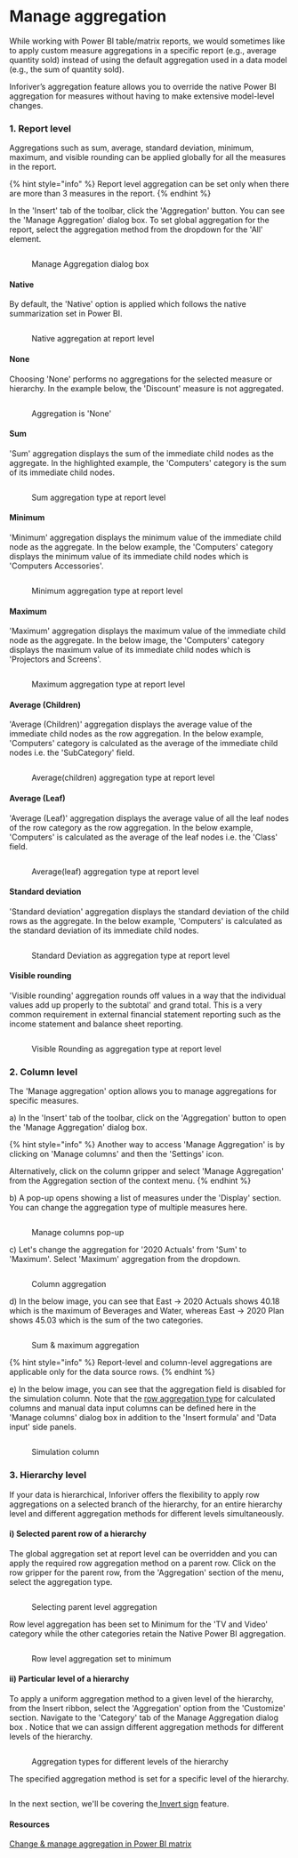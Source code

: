 # Manage aggregation

While working with Power BI table/matrix reports, we would sometimes like to apply custom measure aggregations in a specific report (e.g., average quantity sold) instead of using the default aggregation used in a data model (e.g., the sum of quantity sold).&#x20;

Inforiver’s aggregation feature allows you to override the native Power BI aggregation for measures without having to make extensive model-level changes.&#x20;

### 1. Report level

Aggregations such as sum, average, standard deviation, minimum, maximum, and visible rounding can be applied globally for all the measures in the report.&#x20;

{% hint style="info" %}
Report level aggregation can be set only when there are more than 3 measures in the report.
{% endhint %}

In the 'Insert' tab of the toolbar, click the 'Aggregation' button. You can see the 'Manage Aggregation' dialog box. To set global aggregation for the report, select the aggregation method from the dropdown for the 'All' element.&#x20;

<figure><img src="../.gitbook/assets/image (199).png" alt=""><figcaption><p>Manage Aggregation dialog box</p></figcaption></figure>

#### Native

By default, the 'Native' option is applied which follows the native summarization set in Power BI.&#x20;

<figure><img src="../.gitbook/assets/image (200).png" alt=""><figcaption><p>Native aggregation at report level</p></figcaption></figure>

#### None

Choosing 'None' performs no aggregations for the selected measure or hierarchy. In the example below, the 'Discount' measure is not aggregated.

<figure><img src="../.gitbook/assets/image (7) (1).png" alt=""><figcaption><p>Aggregation is 'None'</p></figcaption></figure>

#### Sum

'Sum' aggregation displays the sum of the immediate child nodes as the aggregate. In the highlighted example, the 'Computers' category is the sum of its immediate child nodes.

<figure><img src="../.gitbook/assets/image (201).png" alt=""><figcaption><p>Sum aggregation type at report level</p></figcaption></figure>

#### Minimum

'Minimum' aggregation displays the minimum value of the immediate child node as the aggregate. In the below example, the 'Computers' category displays the minimum value of its immediate child nodes which is 'Computers Accessories'.

<figure><img src="../.gitbook/assets/image (202).png" alt=""><figcaption><p>Minimum aggregation type at report level</p></figcaption></figure>

#### Maximum

'Maximum' aggregation displays the maximum value of the immediate child node as the aggregate. In the below image, the 'Computers' category displays the maximum value of its immediate child nodes which is 'Projectors and Screens'.

<figure><img src="../.gitbook/assets/image (203).png" alt=""><figcaption><p>Maximum aggregation type at report level</p></figcaption></figure>

#### Average (Children)

'Average (Children)' aggregation displays the average value of the immediate child nodes as the row aggregation. In the below example,  'Computers' category is calculated as the average of the immediate child nodes i.e. the 'SubCategory' field.

<figure><img src="../.gitbook/assets/image (204).png" alt=""><figcaption><p>Average(children) aggregation type at report level</p></figcaption></figure>

#### Average (Leaf)

'Average (Leaf)' aggregation displays the average value of all the leaf nodes of the row category as the row aggregation. In the below example, 'Computers' is calculated as the average of the leaf nodes i.e. the 'Class' field.

<figure><img src="../.gitbook/assets/image (205).png" alt=""><figcaption><p>Average(leaf) aggregation type at report level</p></figcaption></figure>

#### Standard deviation

'Standard deviation' aggregation displays the standard deviation of the child rows as the aggregate. In the below example, 'Computers' is calculated as the standard deviation of its immediate child nodes.

<figure><img src="../.gitbook/assets/image (206).png" alt=""><figcaption><p>Standard Deviation as aggregation type at report level</p></figcaption></figure>

#### Visible rounding

'Visible rounding' aggregation rounds off values in a way that the individual values add up properly to the subtotal' and grand total. This is a very common requirement in external financial statement reporting such as the income statement and balance sheet reporting.

<figure><img src="../.gitbook/assets/image (207).png" alt=""><figcaption><p>Visible Rounding as aggregation type at report level</p></figcaption></figure>

### 2. Column level

The 'Manage aggregation' option allows you to manage aggregations for specific measures.

a) In the 'Insert' tab of the toolbar, click on the 'Aggregation' button to open the 'Manage Aggregation' dialog box.

{% hint style="info" %}
Another way to access 'Manage Aggregation' is by clicking on 'Manage columns' and then the 'Settings' icon.

Alternatively, click on the column gripper and select 'Manage Aggregation' from the Aggregation section of the context menu.
{% endhint %}

b) A pop-up opens showing a list of measures under the 'Display' section. You can change the aggregation type of multiple measures here.

<figure><img src="../.gitbook/assets/Display (2).png" alt=""><figcaption><p>Manage columns pop-up</p></figcaption></figure>

c) Let's change the aggregation for '2020 Actuals' from 'Sum' to 'Maximum'. Select 'Maximum' aggregation from the dropdown.&#x20;

<figure><img src="../.gitbook/assets/Change agg.png" alt=""><figcaption><p>Column aggregation</p></figcaption></figure>

d) In the below image, you can see that East -> 2020 Actuals shows 40.18 which is the maximum of Beverages and Water, whereas East -> 2020 Plan shows 45.03 which is the sum of the two categories. &#x20;

<figure><img src="../.gitbook/assets/Sum &#x26; maximum aggregation.png" alt=""><figcaption><p>Sum &#x26; maximum aggregation</p></figcaption></figure>

{% hint style="info" %}
Report-level and column-level aggregations are applicable only for the data source rows.
{% endhint %}

e) In the below image, you can see that the aggregation field is disabled for the simulation column. Note that the [row aggregation type](../working-with-inforiver/4.-adding-business-logic-and-formulae/insert-manual-input-columns/insert-manual-input-columns.md#i-row-aggregation-type) for calculated columns and manual data input columns can be defined here in the 'Manage columns' dialog box in addition to the 'Insert formula' and 'Data input' side panels. &#x20;

<figure><img src="../.gitbook/assets/For.png" alt=""><figcaption><p>Simulation column </p></figcaption></figure>

### 3. Hierarchy level

If your data is hierarchical, Inforiver offers the flexibility to apply row aggregations on a selected branch of the hierarchy, for an entire hierarchy level and different aggregation methods for different levels simultaneously.

#### i) Selected parent row of a hierarchy

The global aggregation set at report level can be overridden and you can apply the required row aggregation method on a parent row. Click on the row gripper for the parent row, from the 'Aggregation' section of the menu, select the aggregation type.

<figure><img src="../.gitbook/assets/image (193).png" alt=""><figcaption><p>Selecting parent level aggregation</p></figcaption></figure>

Row level aggregation has been set to Minimum for the 'TV and Video' category while the other categories retain the Native Power BI aggregation.

<figure><img src="../.gitbook/assets/image (196).png" alt=""><figcaption><p>Row level aggregation set to minimum</p></figcaption></figure>

#### ii) Particular level of a hierarchy

To apply a uniform aggregation method to a given level of the hierarchy, from the Insert ribbon, select the 'Aggregation' option from the 'Customize' section. Navigate to the 'Category' tab of the Manage Aggregation dialog box . Notice that we can assign different aggregation methods for different levels of the hierarchy.

<figure><img src="../.gitbook/assets/image (197).png" alt=""><figcaption><p>Aggregation types for different levels of the hierarchy</p></figcaption></figure>

The specified aggregation method is set for a specific level of the hierarchy.

<figure><img src="../.gitbook/assets/image (198).png" alt=""><figcaption></figcaption></figure>



In the next section, we'll be covering the[ Invert sign](invert-sign.md) feature.

#### Resources

[Change & manage aggregation in Power BI matrix](https://inforiver.com/blog/feature-highlights/define-visual-aggregation-power-bi-table-matrix/)
